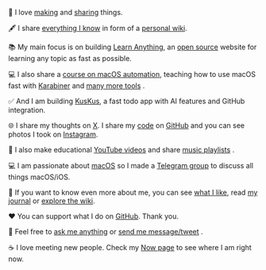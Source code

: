 👋 I love [making](../projects) and [sharing](https://wiki.nikiv.dev/sharing/) things.

🖋 I share [everything I know](https://wiki.nikiv.dev/sharing/everything-I-know) in form of a [personal wiki](https://wiki.nikiv.dev/).

📚 My main focus is on building [Learn Anything](https://learn-anything.xyz), an [open source](https://github.com/learn-anything/learn-anything.xyz) website for learning any topic as fast as possible.

💻 I also share a [course on macOS automation](https://macos.nikiv.dev), teaching how to use macOS fast with [Karabiner](https://wiki.nikiv.dev/macOS/apps/karabiner/) and [many more tools](https://wiki.nikiv.dev/sharing/my-workflow) .

✅ And I am building [KusKus](https://kuskus.app), a fast todo app with AI features and GitHub integration.

🌐 I share my thoughts on [X](https://twitter.com/nikitavoloboev). I share my [code](https://github.com/nikitavoloboev#src) on [GitHub](https://github.com/nikitavoloboev) and you can see photos I took on [Instagram](https://www.instagram.com/nikitavoloboev).

🎥 I also make educational [YouTube videos](https://www.youtube.com/channel/UCEKqrUfr_FMKIO9XSJS4vDw) and share [music playlists](https://open.spotify.com/user/nikitavoloboev) .

💻 I am passionate about [macOS](https://github.com/nikitavoloboev/my-mac) so I made a [Telegram group](https://t.me/joinchat/BBKnQU4_rty6_942PFbPbw) to discuss all things macOS/iOS.

🐾 If you want to know even more about me, you can see [what I like](likes), read [my journal](https://wiki.nikiv.dev/looking-back) or [explore the wiki](https://wiki.nikiv.dev/).

♥️ You can support what I do on [GitHub](https://github.com/sponsors/nikitavoloboev). Thank you.

💬 Feel free to [ask me anything](https://github.com/nikitavoloboev/ama) or [send me message/tweet](https://twitter.com/nikitavoloboev) .

☕ I love meeting new people. Check my [Now page](../now) to see where I am right now.
